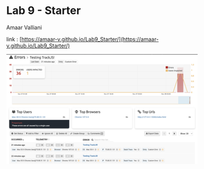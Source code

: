 # Lab 9 - Starter

Amaar Valliani

link : [https://amaar-v.github.io/Lab9_Starter/](https://amaar-v.github.io/Lab9_Starter/)

![tracking](tracking.png)
